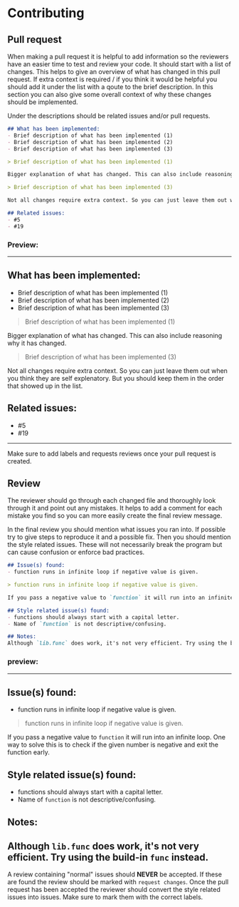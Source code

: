 # Contributing

## Pull request

When making a pull request it is helpful to add information so the reviewers have an easier time to test and review your code. It should start with a list of changes. This helps to give an overview of what has changed in this pull request. If extra context is required / if you think it would be helpful you should add it under the list with a qoute to the brief description. In this section you can also give some overall context of why these changes should be implemented.

Under the descriptions should be related issues and/or pull requests.


```md
## What has been implemented:
- Brief description of what has been implemented (1)
- Brief description of what has been implemented (2)
- Brief description of what has been implemented (3)

> Brief description of what has been implemented (1)

Bigger explanation of what has changed. This can also include reasoning why it has changed.

> Brief description of what has been implemented (3)

Not all changes require extra context. So you can just leave them out when you think they are self explenatory. But you should keep them in the order that showed up in the list.

## Related issues:
- #5
- #19

```
### Preview:
---
## What has been implemented:
- Brief description of what has been implemented (1)
- Brief description of what has been implemented (2)
- Brief description of what has been implemented (3)

> Brief description of what has been implemented (1)

Bigger explanation of what has changed. This can also include reasoning why it has changed.

> Brief description of what has been implemented (3)

Not all changes require extra context. So you can just leave them out when you think they are self explenatory. But you should keep them in the order that showed up in the list.

## Related issues:
- #5
- #19

---

Make sure to add labels and requests reviews once your pull request is created.

## Review

The reviewer should go through each changed file and thoroughly look through it and point out any mistakes. It helps to add a comment for each mistake you find so you can more easily create the final review message.

In the final review you should mention what issues you ran into. If possible try to give steps to reproduce it and a possible fix. Then you should mention the style related issues. These will not necessarily break the program but can cause confusion or enforce bad practices.

```md
## Issue(s) found:
- function runs in infinite loop if negative value is given.

> function runs in infinite loop if negative value is given.

If you pass a negative value to `function` it will run into an infinite loop. One way to solve this is to check if the given number is negative and exit the function early. At the end you can give some extra notes if applicable.

## Style related issue(s) found:
- functions should always start with a capital letter.
- Name of `function` is not descriptive/confusing.

## Notes:
Although `lib.func` does work, it's not very efficient. Try using the build-in `func` instead.
```

### preview:
---
## Issue(s) found:
- function runs in infinite loop if negative value is given.

> function runs in infinite loop if negative value is given.

If you pass a negative value to `function` it will run into an infinite loop. One way to solve this is to check if the given number is negative and exit the function early.

## Style related issue(s) found:
- functions should always start with a capital letter.
- Name of `function` is not descriptive/confusing.

## Notes:
Although `lib.func` does work, it's not very efficient. Try using the build-in `func` instead.
---

A review containing "normal" issues should **NEVER** be accepted. If these are found the review should be marked with `request changes`. Once the pull request has been accepted the reviewer should convert the style related issues into issues. Make sure to mark them with the correct labels.